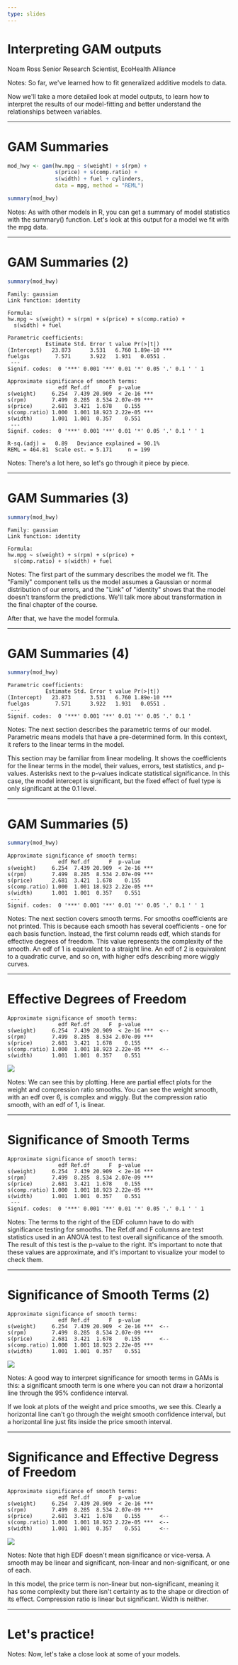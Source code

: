 ```yaml
---
type: slides
---
```


# Interpreting GAM outputs

Noam Ross 
Senior Research Scientist, EcoHealth Alliance

Notes: So far, we've learned how to fit generalized additive models to data.  

Now we'll take a more detailed look at model outputs, to learn how to interpret the results of our model-fitting and better understand the relationships between variables.

---

# GAM Summaries

```r
mod_hwy <- gam(hw.mpg ~ s(weight) + s(rpm) + 
               s(price) + s(comp.ratio) +
               s(width) + fuel + cylinders,
               data = mpg, method = "REML")
```

```r
summary(mod_hwy)
```
Notes: As with other models in R, you can get a summary of model statistics with the summary() function.  Let's look at this output for a model we fit with the mpg data.

---

# GAM Summaries (2)

```r
summary(mod_hwy)
```

```out    
Family: gaussian
Link function: identity

Formula:
hw.mpg ~ s(weight) + s(rpm) + s(price) + s(comp.ratio) +
  s(width) + fuel
    
Parametric coefficients:
            Estimate Std. Error t value Pr(>|t|)
(Intercept)   23.873      3.531   6.760 1.89e-10 ***
fuelgas        7.571      3.922   1.931   0.0551 .
 ---
Signif. codes:  0 '***' 0.001 '**' 0.01 '*' 0.05 '.' 0.1 ' ' 1
    
Approximate significance of smooth terms:
                edf Ref.df      F  p-value
s(weight)     6.254  7.439 20.909  < 2e-16 ***
s(rpm)        7.499  8.285  8.534 2.07e-09 ***
s(price)      2.681  3.421  1.678    0.155
s(comp.ratio) 1.000  1.001 18.923 2.22e-05 ***
s(width)      1.001  1.001  0.357    0.551
 ---
Signif. codes:  0 '***' 0.001 '**' 0.01 '*' 0.05 '.' 0.1 ' ' 1
    
R-sq.(adj) =   0.89   Deviance explained = 90.1%
REML = 464.81  Scale est. = 5.171     n = 199
```
Notes: There's a lot here, so let's go through it piece by piece.

---

# GAM Summaries (3)

```r
summary(mod_hwy)
```

```out
Family: gaussian
Link function: identity

Formula:
hw.mpg ~ s(weight) + s(rpm) + s(price) +
  s(comp.ratio) + s(width) + fuel
```

Notes: The first part of the summary describes the model we fit. The "Family" component tells us the model assumes a Gaussian or normal distribution of our errors, and the "Link" of "identity" shows that the model doesn't transform the predictions. We'll talk more about transformation in the final chapter of the course. 

After that, we have the model formula.

---

# GAM Summaries (4)

```r
summary(mod_hwy)
``` 

```out    
Parametric coefficients:
            Estimate Std. Error t value Pr(>|t|)
(Intercept)   23.873      3.531   6.760 1.89e-10 ***
fuelgas        7.571      3.922   1.931   0.0551 .
 ---
Signif. codes:  0 '***' 0.001 '**' 0.01 '*' 0.05 '.' 0.1 '
```

Notes: The next section describes the parametric terms of our model. Parametric means models that have a pre-determined form.  In this context, it refers to the linear terms in the model. 

This section may be familiar from linear modeling. It shows the coefficients for the linear terms in the model, their values, errors, test statistics, and p-values.  Asterisks next to the p-values indicate statistical significance. In this case, the model intercept is significant, but the fixed effect of fuel type is only significant at the 0.1 level.

---

# GAM Summaries (5)

```r
summary(mod_hwy)
```  
    
```out
Approximate significance of smooth terms:
                edf Ref.df      F  p-value
s(weight)     6.254  7.439 20.909  < 2e-16 ***
s(rpm)        7.499  8.285  8.534 2.07e-09 ***
s(price)      2.681  3.421  1.678    0.155
s(comp.ratio) 1.000  1.001 18.923 2.22e-05 ***
s(width)      1.001  1.001  0.357    0.551
 ---
Signif. codes:  0 '***' 0.001 '**' 0.01 '*' 0.05 '.' 0.1 ' ' 1
```
Notes: The next section covers smooth terms.  For smooths coefficients are not printed.  This is because each smooth has several coefficients - one for each basis function.  Instead, the first column reads edf, which stands for effective degrees of freedom.  This value represents the complexity of the smooth.  An edf of 1 is equivalent to a straight line.  An edf of 2 is equivalent to a quadratic curve, and so on, with higher edfs describing more wiggly curves.

---

# Effective Degrees of Freedom

```out
Approximate significance of smooth terms:
                edf Ref.df      F  p-value
s(weight)     6.254  7.439 20.909  < 2e-16 ***  <--
s(rpm)        7.499  8.285  8.534 2.07e-09 ***
s(price)      2.681  3.421  1.678    0.155
s(comp.ratio) 1.000  1.001 18.923 2.22e-05 ***  <--
s(width)      1.001  1.001  0.357    0.551      
```
![](https://github.com/noamross/gams-in-r-course/blob/master/images/edf-1.png?raw=true)


Notes: We can see this by plotting.  Here are partial effect plots for the weight and compression ratio smooths. You can see the weight smooth, with an edf over 6, is complex and wiggly.  But the compression ratio smooth, with an edf of 1, is linear.

---

# Significance of Smooth Terms

```out
Approximate significance of smooth terms:
                edf Ref.df      F  p-value
s(weight)     6.254  7.439 20.909  < 2e-16 ***
s(rpm)        7.499  8.285  8.534 2.07e-09 ***
s(price)      2.681  3.421  1.678    0.155
s(comp.ratio) 1.000  1.001 18.923 2.22e-05 ***
s(width)      1.001  1.001  0.357    0.551
 ---
Signif. codes:  0 '***' 0.001 '**' 0.01 '*' 0.05 '.' 0.1 ' ' 1
```

Notes: The terms to the right of the EDF column have to do with significance testing for smooths. The Ref.df and F columns are test statistics used in an ANOVA test to test overall significance of the smooth.  The result of this test is the p-value to the right.  It's important to note that these values are approximate, and it's important to visualize your model to check them.

---

# Significance of Smooth Terms (2)

```out
Approximate significance of smooth terms:
                edf Ref.df      F  p-value
s(weight)     6.254  7.439 20.909  < 2e-16 ***  <--
s(rpm)        7.499  8.285  8.534 2.07e-09 ***  
s(price)      2.681  3.421  1.678    0.155      <--
s(comp.ratio) 1.000  1.001 18.923 2.22e-05 ***
s(width)      1.001  1.001  0.357    0.551      
```
![](https://github.com/noamross/gams-in-r-course/blob/master/images/signif-1.png?raw=true)

Notes: A good way to interpret significance for smooth terms in GAMs is this: a significant smooth term is one where you can not draw a horizontal line through the 95% confidence interval.

If we look at plots of the weight and price smooths, we see this. Clearly a horizontal line can't go through the weight smooth confidence interval, but a horizontal line just fits inside the price smooth interval.

---

# Significance and Effective Degress of Freedom

```out
Approximate significance of smooth terms:
                edf Ref.df      F  p-value
s(weight)     6.254  7.439 20.909  < 2e-16 ***  
s(rpm)        7.499  8.285  8.534 2.07e-09 ***  
s(price)      2.681  3.421  1.678    0.155      <--
s(comp.ratio) 1.000  1.001 18.923 2.22e-05 ***  <--
s(width)      1.001  1.001  0.357    0.551      <--
```
    
![](https://github.com/noamross/gams-in-r-course/blob/master/images/signif2-1.png?raw=true)

Notes: Note that high EDF doesn't mean significance or vice-versa. A smooth may be linear and significant, non-linear and non-significant, or one of each.  

In this model, the price term is non-linear but non-significant, meaning it has some complexity but there isn't certainty as to the shape or direction of its effect.  Compression ratio is linear but significant.  Width is neither.

---

# Let's practice!

Notes: Now, let's take a close look at some of your models.






















